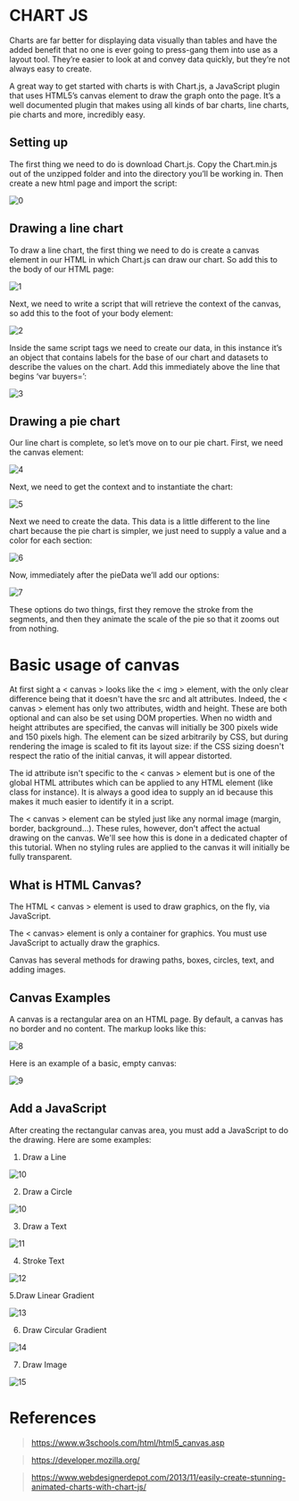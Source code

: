 # CHART JS
Charts are far better for displaying data visually than tables and have the added benefit that no one is ever going to press-gang them into use as a layout tool. They’re easier to look at and convey data quickly, but they’re not always easy to create.

A great way to get started with charts is with Chart.js, a JavaScript plugin that uses HTML5’s canvas element to draw the graph onto the page. It’s a well documented plugin that makes using all kinds of bar charts, line charts, pie charts and more, incredibly easy.

## Setting up
The first thing we need to do is download Chart.js. Copy the Chart.min.js out of the unzipped folder and into the directory you’ll be working in. Then create a new html page and import the script:

![0](https://www13.0zz0.com/2021/03/14/22/590901566.png)

## Drawing a line chart

To draw a line chart, the first thing we need to do is create a canvas element in our HTML in which Chart.js can draw our chart. So add this to the body of our HTML page:

![1](https://www11.0zz0.com/2021/03/14/22/820158501.png)

Next, we need to write a script that will retrieve the context of the canvas, so add this to the foot of your body element:

![2](https://www11.0zz0.com/2021/03/14/22/243315459.png)

Inside the same script tags we need to create our data, in this instance it’s an object that contains labels for the base of our chart and datasets to describe the values on the chart. Add this immediately above the line that begins ‘var buyers=’:

![3](https://www11.0zz0.com/2021/03/14/22/542640349.png)


## Drawing a pie chart
Our line chart is complete, so let’s move on to our pie chart. First, we need the canvas element:

![4](https://www14.0zz0.com/2021/03/14/22/288155192.png)

Next, we need to get the context and to instantiate the chart:

![5](https://www14.0zz0.com/2021/03/14/22/723376358.png)


Next we need to create the data. This data is a little different to the line chart because the pie chart is simpler, we just need to supply a value and a color for each section:

![6](https://www14.0zz0.com/2021/03/14/22/720688028.png)

Now, immediately after the pieData we’ll add our options:

![7](https://www14.0zz0.com/2021/03/14/22/163615159.png)

These options do two things, first they remove the stroke from the segments, and then they animate the scale of the pie so that it zooms out from nothing.

# Basic usage of canvas

At first sight a < canvas > looks like the < img > element, with the only clear difference being that it doesn't have the src and alt attributes. Indeed, the < canvas > element has only two attributes, width and height. These are both optional and can also be set using DOM properties. When no width and height attributes are specified, the canvas will initially be 300 pixels wide and 150 pixels high. The element can be sized arbitrarily by CSS, but during rendering the image is scaled to fit its layout size: if the CSS sizing doesn't respect the ratio of the initial canvas, it will appear distorted.

The id attribute isn't specific to the < canvas > element but is one of the global HTML attributes which can be applied to any HTML element (like class for instance). It is always a good idea to supply an id because this makes it much easier to identify it in a script.

The < canvas > element can be styled just like any normal image (margin, border, background…). These rules, however, don't affect the actual drawing on the canvas. We'll see how this is done in a dedicated chapter of this tutorial. When no styling rules are applied to the canvas it will initially be fully transparent.

## What is HTML Canvas?
The HTML < canvas > element is used to draw graphics, on the fly, via JavaScript.

The < canvas>  element is only a container for graphics. You must use JavaScript to actually draw the graphics.

Canvas has several methods for drawing paths, boxes, circles, text, and adding images.

## Canvas Examples

A canvas is a rectangular area on an HTML page. By default, a canvas has no border and no content.
The markup looks like this:

![8](https://www14.0zz0.com/2021/03/14/22/546488110.png)

Here is an example of a basic, empty canvas:

![9](https://www13.0zz0.com/2021/03/14/23/716339632.png)

## Add a JavaScript
After creating the rectangular canvas area, you must add a JavaScript to do the drawing.
Here are some examples:

1. Draw a Line

![10](https://www10.0zz0.com/2021/03/14/23/347307401.png)

2. Draw a Circle

![10](https://www10.0zz0.com/2021/03/14/23/247222963.png)

3. Draw a Text

![11](https://www10.0zz0.com/2021/03/14/23/264041671.png)

4. Stroke Text

![12](https://www10.0zz0.com/2021/03/14/23/674717689.png)

5.Draw Linear Gradient

![13](https://www10.0zz0.com/2021/03/14/23/927670722.png)

6. Draw Circular Gradient

![14](https://www10.0zz0.com/2021/03/14/23/942862064.png)

7. Draw Image

![15](https://www10.0zz0.com/2021/03/14/23/224313426.png)


# References

> https://www.w3schools.com/html/html5_canvas.asp

> https://developer.mozilla.org/

>https://www.webdesignerdepot.com/2013/11/easily-create-stunning-animated-charts-with-chart-js/

